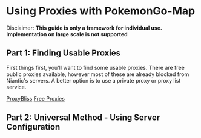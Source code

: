 Using Proxies with PokemonGo-Map
===================

Disclaimer: **This guide is only a framework for individual use. Implementation on large scale is not supported**

Part 1: Finding Usable Proxies
------------------------------

First things first, you'll want to find some usable proxies. There are free public proxies available, however most of these are already blocked from Niantic's servers. A better option is to use a private proxy or proxy list service. 

[ProxyBliss](http://proxybliss.com/proxy-packages/ "ProxyBliss")
[Free Proxies](http://lmgtfy.com/?q=free+proxies "Free Proxies")

Part 2: Universal Method - Using Server Configuration
-----------------------------------------------------


